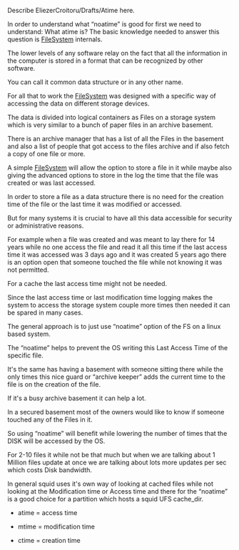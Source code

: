 Describe EliezerCroitoru/Drafts/Atime here.

In order to understand what “noatime” is good for first we need to
understand: What atime is? The basic knowledge needed to answer this
question is
[FileSystem](https://wiki.squid-cache.org/EliezerCroitoru/Drafts/Atime/FileSystem#)
internals.

The lower levels of any software relay on the fact that all the
information in the computer is stored in a format that can be recognized
by other software.

You can call it common data structure or in any other name.

For all that to work the
[FileSystem](https://wiki.squid-cache.org/EliezerCroitoru/Drafts/Atime/FileSystem#)
was designed with a specific way of accessing the data on different
storage devices.

The data is divided into logical containers as Files on a storage system
which is very similar to a bunch of paper files in an archive basement.

There is an archive manager that has a list of all the Files in the
basement and also a list of people that got access to the files archive
and if also fetch a copy of one file or more.

A simple
[FileSystem](https://wiki.squid-cache.org/EliezerCroitoru/Drafts/Atime/FileSystem#)
will allow the option to store a file in it while maybe also giving the
advanced options to store in the log the time that the file was created
or was last accessed.

In order to store a file as a data structure there is no need for the
creation time of the file or the last time it was modified or accessed.

But for many systems it is crucial to have all this data accessible for
security or administrative reasons.

For example when a file was created and was meant to lay there for 14
years while no one access the file and read it all this time if the last
access time it was accessed was 3 days ago and it was created 5 years
ago there is an option open that someone touched the file while not
knowing it was not permitted.

For a cache the last access time might not be needed.

Since the last access time or last modification time logging makes the
system to access the storage system couple more times then needed it can
be spared in many cases.

The general approach is to just use “noatime” option of the FS on a
linux based system.

The “noatime” helps to prevent the OS writing this Last Access Time of
the specific file.

It's the same has having a basement with someone sitting there while the
only times this nice guard or “archive keeper” adds the current time to
the file is on the creation of the file.

If it's a busy archive basement it can help a lot.

In a secured basement most of the owners would like to know if someone
touched any of the Files in it.

So using “noatime” will benefit while lowering the number of times that
the DISK will be accessed by the OS.

For 2-10 files it while not be that much but when we are talking about 1
Million files update at once we are talking about lots more updates per
sec which costs Disk bandwidth.

In general squid uses it's own way of looking at cached files while not
looking at the Modification time or Access time and there for the
“noatime” is a good choice for a partition which hosts a squid UFS
cache\_dir.

  - atime = access time

  - mtime = modification time

  - ctime = creation time
